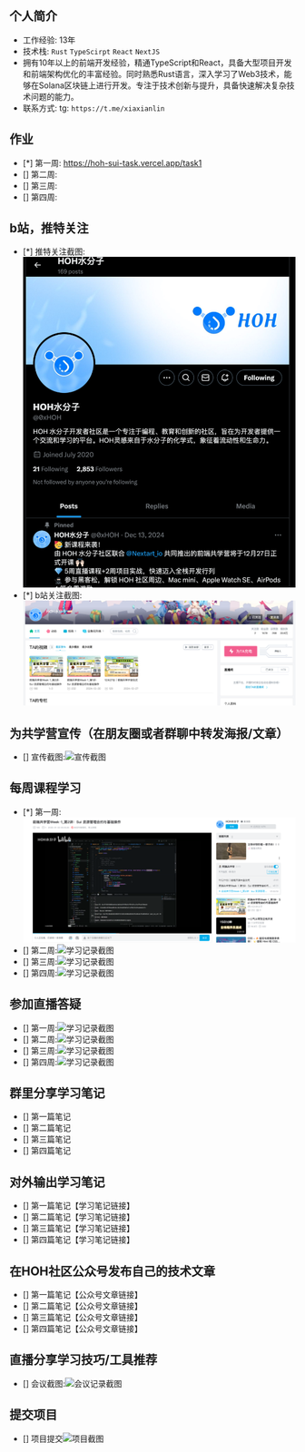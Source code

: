 ## 个人简介
- 工作经验: 13年
- 技术栈: `Rust` `TypeScirpt` `React` `NextJS`
- 拥有10年以上的前端开发经验，精通TypeScript和React，具备大型项目开发和前端架构优化的丰富经验。同时熟悉Rust语言，深入学习了Web3技术，能够在Solana区块链上进行开发。专注于技术创新与提升，具备快速解决复杂技术问题的能力。
- 联系方式: tg: `https://t.me/xiaxianlin`



## 作业
- [*] 第一周: https://hoh-sui-task.vercel.app/task1
- [] 第二周:
- [] 第三周:
- [] 第四周:



## b站，推特关注

- [*] 推特关注截图: ![关注截图](./images/x.png)
- [*] b站关注截图: ![关注截图](./images/bzhan.png)

## 为共学营宣传（在朋友圈或者群聊中转发海报/文章）

- [] 宣传截图:![宣传截图](./images/你的图片地址)

## 每周课程学习

- [*] 第一周:![学习记录截图](./images/week1_learn.png)
- [] 第二周:![学习记录截图](./images/你的图片地址)
- [] 第三周:![学习记录截图](./images/你的图片地址)
- [] 第四周:![学习记录截图](./images/你的图片地址)

## 参加直播答疑

- [] 第一周:![学习记录截图](./images/你的图片地址)
- [] 第二周:![学习记录截图](./images/你的图片地址)
- [] 第三周:![学习记录截图](./images/你的图片地址)
- [] 第四周:![学习记录截图](./images/你的图片地址)

## 群里分享学习笔记

- [] 第一篇笔记
- [] 第二篇笔记
- [] 第三篇笔记
- [] 第四篇笔记

## 对外输出学习笔记

- [] 第一篇笔记【学习笔记链接】
- [] 第二篇笔记【学习笔记链接】
- [] 第三篇笔记【学习笔记链接】
- [] 第四篇笔记【学习笔记链接】

## 在HOH社区公众号发布自己的技术文章

- [] 第一篇笔记【公众号文章链接】
- [] 第二篇笔记【公众号文章链接】
- [] 第三篇笔记【公众号文章链接】
- [] 第四篇笔记【公众号文章链接】

## 直播分享学习技巧/工具推荐

- [] 会议截图:![会议记录截图](./images/你的图片地址)

## 提交项目

- [] 项目提交![项目截图](./images/你的图片地址)



